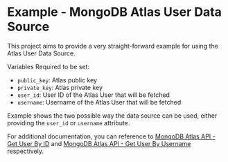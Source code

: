 # Example - MongoDB Atlas User Data Source

This project aims to provide a very straight-forward example for using the Atlas User Data Source.

Variables Required to be set:
- `public_key`: Atlas public key
- `private_key`: Atlas  private key
- `user_id`: User ID of the Atlas User that will be fetched
- `username`: Username of the Atlas User that will be fetched


Example shows the two possible way the data source can be used, either providing the `user_id` or `username` attribute.

For additional documentation, you can reference to [MongoDB Atlas API - Get User By ID](https://www.mongodb.com/docs/atlas/reference/api-resources-spec/#tag/MongoDB-Cloud-Users/operation/getUser) and [MongoDB Atlas API - Get User By Username](https://www.mongodb.com/docs/atlas/reference/api-resources-spec/#tag/MongoDB-Cloud-Users/operation/getUserByUsername) respectively.
